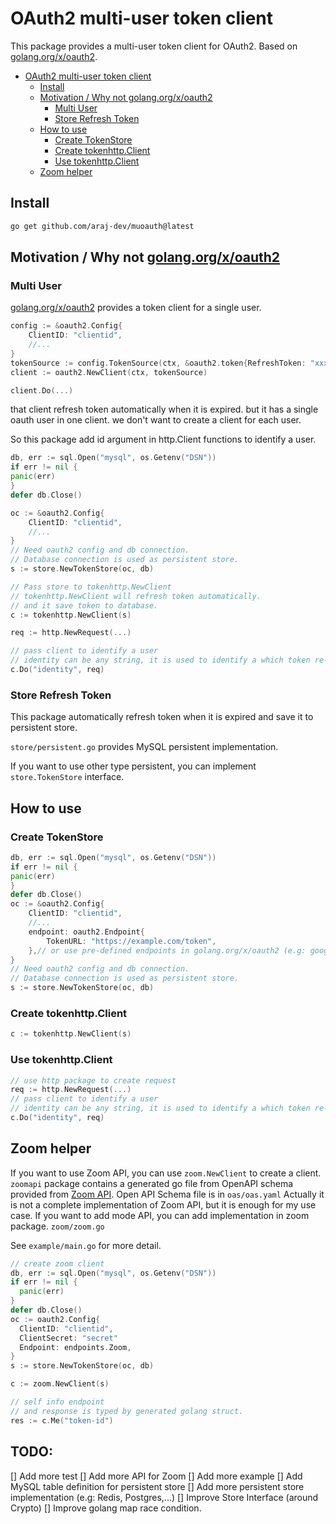 # OAuth2 multi-user token client

This package provides a multi-user token client for OAuth2.
Based on [golang.org/x/oauth2](https://pkg.go.dev/golang.org/x/oauth2).

<!-- TOC -->
* [OAuth2 multi-user token client](#oauth2-multi-user-token-client)
  * [Install](#install)
  * [Motivation / Why not golang.org/x/oauth2](#motivation--why-not-golangorgxoauth2)
    * [Multi User](#multi-user)
    * [Store Refresh Token](#store-refresh-token)
  * [How to use](#how-to-use)
    * [Create TokenStore](#create-tokenstore)
    * [Create tokenhttp.Client](#create-tokenhttpclient)
    * [Use tokenhttp.Client](#use-tokenhttpclient)
  * [Zoom helper](#zoom-helper)
<!-- TOC -->

## Install
```bash
go get github.com/araj-dev/muoauth@latest
```

## Motivation / Why not [golang.org/x/oauth2](https://pkg.go.dev/golang.org/x/oauth2)
### Multi User
[golang.org/x/oauth2](https://pkg.go.dev/golang.org/x/oauth2) provides a token client for a single user.
```go
config := &oauth2.Config{
	ClientID: "clientid",
	//...
}
tokenSource := config.TokenSource(ctx, &oauth2.token{RefreshToken: "xxxxxx"})
client := oauth2.NewClient(ctx, tokenSource)

client.Do(...)
```

that client refresh token automatically when it is expired.
but it has a single oauth user in one client.
we don't want to create a client for each user.

So this package add id argument in http.Client functions to identify a user.
```go
db, err := sql.Open("mysql", os.Getenv("DSN"))
if err != nil {
panic(err)
}
defer db.Close()

oc := &oauth2.Config{
    ClientID: "clientid",
    //...
}
// Need oauth2 config and db connection.
// Database connection is used as persistent store.
s := store.NewTokenStore(oc, db)

// Pass store to tokenhttp.NewClient
// tokenhttp.NewClient will refresh token automatically.
// and it save token to database.
c := tokenhttp.NewClient(s)

req := http.NewRequest(...)

// pass client to identify a user
// identity can be any string, it is used to identify a which token re-use or re-load from persistent.
c.Do("identity", req)
```

### Store Refresh Token
This package automatically refresh token when it is expired and save it to persistent store.

`store/persistent.go` provides MySQL persistent implementation.

If you want to use other type persistent, you can implement `store.TokenStore` interface.

## How to use
### Create TokenStore
```go
db, err := sql.Open("mysql", os.Getenv("DSN"))
if err != nil {
panic(err)
}
defer db.Close()
oc := &oauth2.Config{
    ClientID: "clientid",
    //...
	endpoint: oauth2.Endpoint{
        TokenURL: "https://example.com/token",
    },// or use pre-defined endpoints in golang.org/x/oauth2 (e.g: google.Endpoint, endpoints.Zoom,...)
}
// Need oauth2 config and db connection.
// Database connection is used as persistent store.
s := store.NewTokenStore(oc, db)
```

### Create tokenhttp.Client
```go
c := tokenhttp.NewClient(s)
```

### Use tokenhttp.Client
```go
// use http package to create request
req := http.NewRequest(...)
// pass client to identify a user
// identity can be any string, it is used to identify a which token re-use or re-load from persistent.
c.Do("identity", req)
```

## Zoom helper

If you want to use Zoom API, you can use `zoom.NewClient` to create a client.
`zoomapi` package contains a generated go file from OpenAPI schema provided from [Zoom API](https://marketplace.zoom.us/docs/api-reference/zoom-api).
Open API Schema file is in `oas/oas.yaml`
Actually it is not a complete implementation of Zoom API, but it is enough for my use case.
If you want to add mode API, you can add implementation in zoom package. `zoom/zoom.go`

See `example/main.go` for more detail.

```go
// create zoom client
db, err := sql.Open("mysql", os.Getenv("DSN"))
if err != nil {
  panic(err)
}
defer db.Close()
oc := oauth2.Config{
  ClientID: "clientid",
  ClientSecret: "secret"
  Endpoint: endpoints.Zoom,
}
s := store.NewTokenStore(oc, db)

c := zoom.NewClient(s)

// self info endpoint
// and response is typed by generated golang struct.
res := c.Me("token-id")
```

## TODO:
[] Add more test
[] Add more API for Zoom
[] Add more example
[] Add MySQL table definition for persistent store
[] Add more persistent store implementation (e.g: Redis, Postgres,...)
[] Improve Store Interface (around Crypto)
[] Improve golang map race condition.